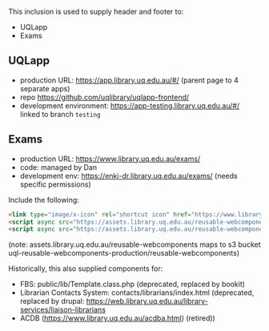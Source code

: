 This inclusion is used to supply header and footer to:

- UQLapp
- Exams

## UQLapp

- production URL: <https://app.library.uq.edu.au/#/> (parent page to 4 separate apps)
- repo <https://github.com/uqlibrary/uqlapp-frontend/>
- development environment: <https://app-testing.library.uq.edu.au/#/> linked to branch `testing`

## Exams
- production URL: <https://www.library.uq.edu.au/exams/>
- code: managed by Dan
- development env: https://enki-dr.library.uq.edu.au/exams/ (needs specific permissions)

Include the following:

```html
<link type="image/x-icon" rel="shortcut icon" href="https://www.library.uq.edu.au/favicon.ico">
<script async src="https://assets.library.uq.edu.au/reusable-webcomponents/uq-lib-reusable.min.js"></script>
<script async src="https://assets.library.uq.edu.au/reusable-webcomponents/applications/uqlapp/load.js"></script>
```

(note: assets.library.uq.edu.au/reusable-webcomponents maps to s3 bucket uql-reusable-webcomponents-production/reusable-webcomponents)

Historically, this also supplied components for:

- FBS: public/lib/Template.class.php (deprecated, replaced by bookit)
- Librarian Contacts System: contacts/librarians/index.html (deprecated, replaced by drupal: https://web.library.uq.edu.au/library-services/liaison-librarians
- ACDB (https://www.library.uq.edu.au/acdba.html) (retired))
